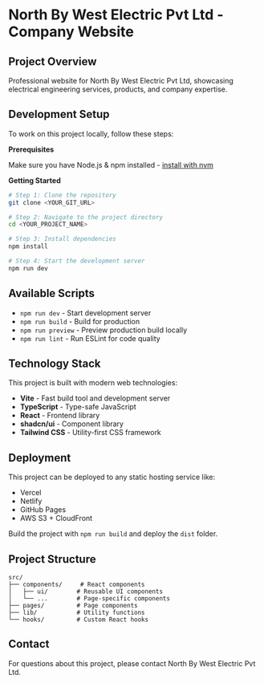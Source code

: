 # North By West Electric Pvt Ltd - Company Website

## Project Overview

Professional website for North By West Electric Pvt Ltd, showcasing electrical engineering services, products, and company expertise.

## Development Setup

To work on this project locally, follow these steps:

**Prerequisites**

Make sure you have Node.js & npm installed - [install with nvm](https://github.com/nvm-sh/nvm#installing-and-updating)

**Getting Started**

```sh
# Step 1: Clone the repository
git clone <YOUR_GIT_URL>

# Step 2: Navigate to the project directory
cd <YOUR_PROJECT_NAME>

# Step 3: Install dependencies
npm install

# Step 4: Start the development server
npm run dev
```

## Available Scripts

- `npm run dev` - Start development server
- `npm run build` - Build for production
- `npm run preview` - Preview production build locally
- `npm run lint` - Run ESLint for code quality

## Technology Stack

This project is built with modern web technologies:

- **Vite** - Fast build tool and development server
- **TypeScript** - Type-safe JavaScript
- **React** - Frontend library
- **shadcn/ui** - Component library
- **Tailwind CSS** - Utility-first CSS framework

## Deployment

This project can be deployed to any static hosting service like:

- Vercel
- Netlify
- GitHub Pages
- AWS S3 + CloudFront

Build the project with `npm run build` and deploy the `dist` folder.

## Project Structure

```
src/
├── components/     # React components
│   ├── ui/        # Reusable UI components
│   └── ...        # Page-specific components
├── pages/         # Page components
├── lib/           # Utility functions
└── hooks/         # Custom React hooks
```

## Contact

For questions about this project, please contact North By West Electric Pvt Ltd.
